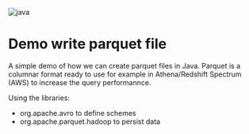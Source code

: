 ![java](https://img.shields.io/badge/java-v1.8-orange)

# Demo write parquet file

A simple demo of how we can create parquet files in Java. Parquet is a columnar format ready to use for example in Athena/Redshift Spectrum (AWS) to increase the query performannce.

Using the libraries: 
- org.apache.avro to define schemes 
- org.apache.parquet.hadoop to persist data

